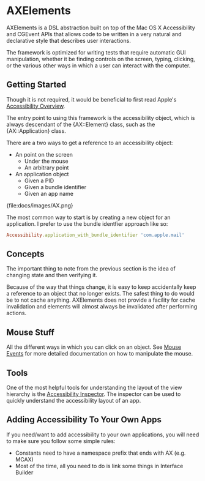 # AXElements

AXElements is a DSL abstraction built on top of the Mac OS X
Accessibility and CGEvent APIs that allows code to be written in a
very natural and declarative style that describes user interactions.

The framework is optimized for writing tests that require automatic
GUI manipulation, whether it be  finding controls on the screen,
typing, clicking, or the various other ways in which a user can
interact with the computer.

## Getting Started

Though it is not required, it would be beneficial to first read
Apple's
[Accessibility Overview](http://developer.apple.com/library/mac/#documentation/Accessibility/Conceptual/AccessibilityMacOSX/OSXAXModel/OSXAXmodel.html).

The entry point to using this framework is the accessibility object,
which is always descendant of the {AX::Element} class, such as the
{AX::Application} class.

There are a two ways to get a reference to an accessibility object:

* An point on the screen
  + Under the mouse
  + An arbitrary point
* An application object
  + Given a PID
  + Given a bundle identifier
  + Given an app name

{file:docs/images/AX.png}

The most common way to start is by creating a new object for an
application. I prefer to use the bundle identfier approach like so:

```ruby
Accessibility.application_with_bundle_identifier 'com.apple.mail'
```

## Concepts

The important thing to note from the previous section is the idea of
changing state and then verifying it.

Because of the way that things change, it is easy to keep accidentally
keep a reference to an object that no longer exists. The safest thing
to do would be to not cache anything. AXElements does not provide a
facility for cache invalidation and elements will almost always be
invalidated after performing actions.

## Mouse Stuff

All the different ways in which you can click on an object. See
[Mouse Events](./MouseEvents.markdown) for more detailed documentation
on how to manipulate the mouse.

## Tools

One of the most helpful tools for understanding the layout of the view
hierarchy is the
[Accessibility Inspector](file:///Developer/Applications/Utilities/Accessibility%20Tools/).
The inspector can be used to quickly understand the accessibility
layout of an app.

## Adding Accessibility To Your Own Apps

If you need/want to add accessibility to your own applications, you
will need to make sure you follow some simple rules:

* Constants need to have a namespace prefix that ends with AX (e.g. MCAX)
* Most of the time, all you need to do is link some things in Interface Builder
